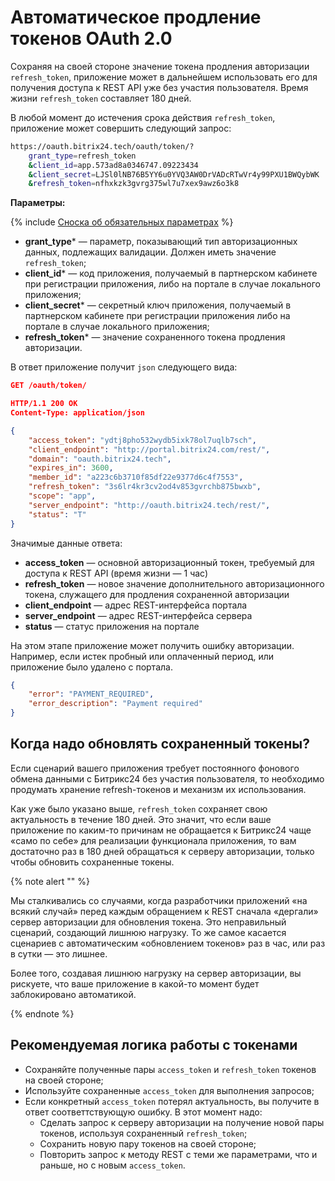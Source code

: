 # Автоматическое продление токенов OAuth 2.0

Сохраняя на своей стороне значение токена продления авторизации `refresh_token`, приложение может в дальнейшем использовать его для получения доступа к REST API уже без участия пользователя. Время жизни `refresh_token` составляет 180 дней.

В любой момент до истечения срока действия `refresh_token`, приложение может совершить следующий запрос:

```bash
https://oauth.bitrix24.tech/oauth/token/?
    grant_type=refresh_token
    &client_id=app.573ad8a0346747.09223434
    &client_secret=LJSl0lNB76B5YY6u0YVQ3AW0DrVADcRTwVr4y99PXU1BWQybWK
    &refresh_token=nfhxkzk3gvrg375wl7u7xex9awz6o3k8
```

**Параметры:**

{% include [Сноска об обязательных параметрах](../../_includes/required.md) %}

- **grant_type*** — параметр, показывающий тип авторизационных данных, подлежащих валидации. Должен иметь значение `refresh_token`;
- **client_id*** — код приложения, получаемый в партнерском кабинете при регистрации приложения, либо на портале в случае локального приложения;
- **client_secret*** — секретный ключ приложения, получаемый в партнерском кабинете при регистрации приложения либо на портале в случае локального приложения;
- **refresh_token*** — значение сохраненного токена продления авторизации.

В ответ приложение получит `json` следующего вида:

```json
GET /oauth/token/

HTTP/1.1 200 OK
Content-Type: application/json

{
    "access_token": "ydtj8pho532wydb5ixk78ol7uqlb7sch",
    "client_endpoint": "http://portal.bitrix24.com/rest/",
    "domain": "oauth.bitrix24.tech",
    "expires_in": 3600,
    "member_id": "a223c6b3710f85df22e9377d6c4f7553",
    "refresh_token": "3s6lr4kr3cv2od4v853gvrchb875bwxb",
    "scope": "app",
    "server_endpoint": "http://oauth.bitrix24.tech/rest/",
    "status": "T"
}
```

Значимые данные ответа:

- **access_token** — основной авторизационный токен, требуемый для доступа к REST API (время жизни — 1 час)
- **refresh_token** — новое значение дополнительного авторизационного токена, служащего для продления сохраненной авторизации
- **client_endpoint** — адрес REST-интерфейса портала
- **server_endpoint** — адрес REST-интерфейса сервера
- **status** — статус приложения на портале

На этом этапе приложение может получить ошибку авторизации. Например, если истек пробный или оплаченный период, или приложение было удалено с портала.

```json
{
    "error": "PAYMENT_REQUIRED",
    "error_description": "Payment required"
}
```

## Когда надо обновлять сохраненный токены?

Если сценарий вашего приложения требует постоянного фонового обмена данными с Битрикс24 без участия пользователя, то необходимо продумать хранение refresh-токенов и механизм их использования.

Как уже было указано выше, `refresh_token` сохраняет свою актуальность в течение 180 дней. Это значит, что если ваше приложение по каким-то причинам не обращается к Битрикс24 чаще «само по себе» для реализации функционала приложения, то вам достаточно раз в 180 дней обращаться к серверу авторизации, только чтобы обновить сохраненные токены.

{% note alert "" %}

Мы сталкивались со случаями, когда разработчики приложений «на всякий случай» перед каждым обращением к REST сначала «дергали» сервер авторизации для обновления токена. Это неправильный сценарий, создающий лишнюю нагрузку. То же самое касается сценариев с автоматическим «обновлением токенов» раз в час, или раз в сутки — это лишнее.

Более того, создавая лишнюю нагрузку на сервер авторизации, вы рискуете, что ваше приложение в какой-то момент будет заблокировано автоматикой.

{% endnote %}

## Рекомендуемая логика работы с токенами

- Сохраняйте полученные пары `access_token` и `refresh_token` токенов на своей стороне;
- Используйте сохраненные `access_token` для выполнения запросов;
- Если конкретный `access_token` потерял актуальность, вы получите в ответ соответтствующую ошибку. В этот момент надо:
  - Сделать запрос к серверу авторизации на получение новой пары токенов, используя сохраненный `refresh_token`;
  - Сохранить новую пару токенов на своей стороне;
  - Повторить запрос к методу REST с теми же параметрами, что и раньше, но с новым `access_token`.